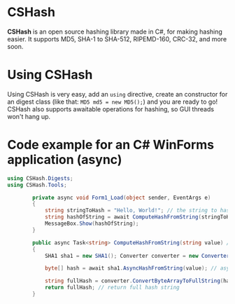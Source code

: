 # CSHash
**CSHash** is an open source hashing library made in C#, for making hashing easier. It supports MD5, SHA-1 to SHA-512, RIPEMD-160, CRC-32, and more soon.

# Using CSHash
Using CSHash is very easy, add an ```using``` directive, create an constructor for an digest class (like that: ```MD5 md5 = new MD5();```) and you are ready to go! CSHash also supports awaitable operations for hashing, so GUI threads won't hang up.

# Code example for an C# WinForms application (async)
```c#
using CSHash.Digests;
using CSHash.Tools;

        private async void Form1_Load(object sender, EventArgs e)
        {
            string stringToHash = "Hello, World!"; // the string to hash
            string hashOfString = await ComputeHashFromString(stringToHash); // async hashing operation, returns 0a0a9f2a6772942557ab5355d76af442f8f65e01
            MessageBox.Show(hashOfString);
        }

        public async Task<string> ComputeHashFromString(string value) // async string task method for hashing (SHA1)
        {
            SHA1 sha1 = new SHA1(); Converter converter = new Converter(); // create constructor for converter & SHA1 digest class

            byte[] hash = await sha1.AsyncHashFromString(value); // async hashing operation of value

            string fullHash = converter.ConvertByteArrayToFullString(hash); // converts raw (hash) byte array to an full useable string
            return fullHash; // return full hash string
        }

```

